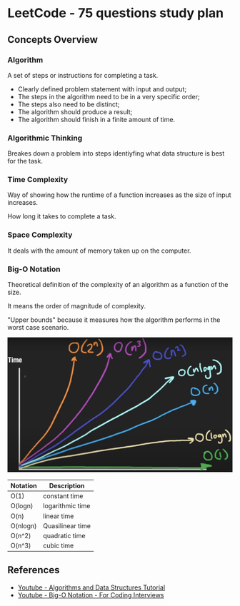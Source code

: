 # LeetCode - 75 questions study plan

## Concepts Overview

### Algorithm
A set of steps or instructions for completing a task.
- Clearly defined problem statement with input and output;
- The steps in the algorithm need to be in a very specific order;
- The steps also need to be distinct;
- The algorithm should produce a result;
- The algorithm should finish in a finite amount of time.

### Algorithmic Thinking
Breakes down a problem into steps identiyfing what data structure is best for the task.

### Time Complexity
Way of showing how the runtime of a function increases as the size of input increases.

How long it takes to complete a task.

### Space Complexity
It deals with the amount of memory taken up on the computer.

### Big-O Notation
Theoretical definition of the complexity of an algorithm as a function of the size.

It means the order of magnitude of complexity.

"Upper bounds" because it measures how the algorithm performs in the worst case scenario.

<img src="./docs/algorithmic-complexity.png">


| Notation    | Description |
| -------- | ------- |
| O(1)     | constant time |
| O(logn)  | logarithmic time   |
| O(n)     | linear time   |
| O(nlogn) | Quasilinear time  |
| O(n^2)   | quadratic time  |
| O(n^3)   | cubic time    |


## References
- [Youtube - Algorithms and Data Structures Tutorial](https://www.youtube.com/watch?v=8hly31xKli0)
- [Youtube - Big-O Notation - For Coding Interviews](https://www.youtube.com/watch?v=BgLTDT03QtU)